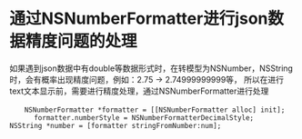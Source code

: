 # 通过NSNumberFormatter进行json数据精度问题的处理
  如果遇到json数据中有double等数据形式时，在转模型为NSNumber，NSString时，会有概率出现精度问题，例如：2.75 -> 2.74999999999等，
  所以在进行text文本显示前，需要进行精度处理，通过NSNumberFormatter进行处理
  
    ```  
         NSNumberFormatter *formatter = [[NSNumberFormatter alloc] init];
         formatter.numberStyle = NSNumberFormatterDecimalStyle;
         NSString *number = [formatter stringFromNumber:num];
    ```
